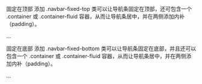 固定在顶部
添加 .navbar-fixed-top 类可以让导航条固定在顶部，还可包含一个 .container 或 .container-fluid 容器，从而让导航条居中，并在两侧添加内补（padding）。
<nav class="navbar navbar-default navbar-fixed-top">
  <div class="container">
    ...
  </div>
</nav>

固定在底部
添加 .navbar-fixed-bottom 类可以让导航条固定在底部，并且还可以包含一个 .container 或 .container-fluid 容器，从而让导航条居中，并在两侧添加内补（padding）。
<nav class="navbar navbar-default navbar-fixed-bottom">
  <div class="container">
    ...
  </div>
</nav>